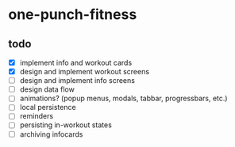 # one-punch-fitness

## todo

* [x] implement info and workout cards
* [x] design and implement workout screens
* [ ] design and implement info screens
* [ ] design data flow
* [ ] animations? (popup menus, modals, tabbar, progressbars, etc.)
* [ ] local persistence
* [ ] reminders
* [ ] persisting in-workout states
* [ ] archiving infocards
